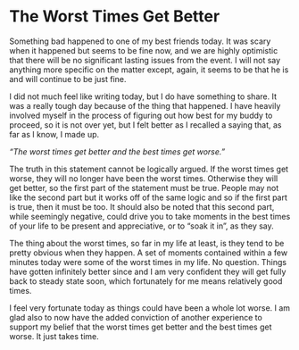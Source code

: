 # The Worst Times Get Better

Something bad happened to one of my best friends today. It was scary when it happened but seems to be fine now, and we are highly optimistic that there will be no significant lasting issues from the event. I will not say anything more specific on the matter except, again, it seems to be that he is and will continue to be just fine.

I did not much feel like writing today, but I do have something to share. It was a really tough day because of the thing that happened. I have heavily involved myself in the process of figuring out how best for my buddy to proceed, so it is not over yet, but I felt better as I recalled a saying that, as far as I know, I made up.

_“The worst times get better and the best times get worse.”_

The truth in this statement cannot be logically argued. If the worst times get worse, they will no longer have been the worst times. Otherwise they will get better, so the first part of the statement must be true. People may not like the second part but it works off of the same logic and so if the first part is true, then it must be too. It should also be noted that this second part, while seemingly negative, could drive you to take moments in the best times of your life to be present and appreciative, or to “soak it in”, as they say.

The thing about the worst times, so far in my life at least, is they tend to be pretty obvious when they happen. A set of moments contained within a few minutes today were some of the worst times in my life. No question. Things have gotten infinitely better since and I am very confident they will get fully back to steady state soon, which fortunately for me means relatively good times.

I feel very fortunate today as things could have been a whole lot worse. I am glad also to now have the added conviction of another experience to support my belief that the worst times get better and the best times get worse. It just takes time.
